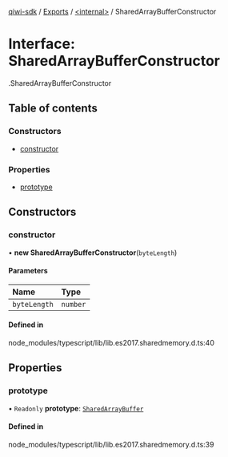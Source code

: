 [qiwi-sdk](../README.md) / [Exports](../modules.md) / [<internal\>](../modules/internal_.md) / SharedArrayBufferConstructor

# Interface: SharedArrayBufferConstructor

[<internal>](../modules/internal_.md).SharedArrayBufferConstructor

## Table of contents

### Constructors

- [constructor](internal_.SharedArrayBufferConstructor.md#constructor)

### Properties

- [prototype](internal_.SharedArrayBufferConstructor.md#prototype)

## Constructors

### constructor

• **new SharedArrayBufferConstructor**(`byteLength`)

#### Parameters

| Name | Type |
| :------ | :------ |
| `byteLength` | `number` |

#### Defined in

node_modules/typescript/lib/lib.es2017.sharedmemory.d.ts:40

## Properties

### prototype

• `Readonly` **prototype**: [`SharedArrayBuffer`](../modules/internal_.md#sharedarraybuffer)

#### Defined in

node_modules/typescript/lib/lib.es2017.sharedmemory.d.ts:39
